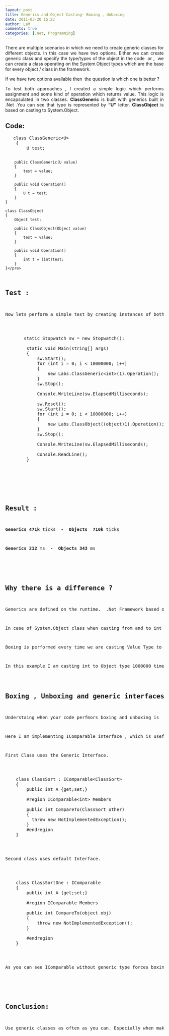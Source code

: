 ```yaml
---
layout: post
title: Generics and Object Casting– Boxing , Unboxing
date: 2011-03-20 15:23
author: LaM
comments: true
categories: [.net, Programming]
---
```

<p align="justify">There are multiple scenarios in which we need to create generic classes for different objects. In this case we have two options. Either we can create generic class and specify the type/types of the object in the code  or ,  we can create a class operating on the System.Object types which are the base for every object / class in the framework.</p>
<p align="justify">If we have two options available then  the question is which one is better ?</p>
<p align="justify">To test both approaches , I created a simple logic which performs assignment and some kind of operation which returns value. This logic is encapsulated in two classes. <strong>ClassGeneric</strong> is built with generics built in .Net .You can see that type is represented by <strong>“U”</strong> letter. <strong>ClassObject</strong> is based on casting to System.Object.</p>
<p align="justify"></p>

<h2 align="justify"><span>Code</span>:</h2>
<pre class="lang:default decode:true">   class ClassGeneric&lt;U&gt; 
    { 
        U test;

        public ClassGeneric(U value) 
        { 
            test = value; 
        }

        public void Operation() 
        { 
            U t = test; 
        } 
    }

    class ClassObject 
    { 
        Object test;

        public ClassObject(Object value) 
        { 
            test = value; 
        }

        public void Operation() 
        { 
            int t = (int)test; 
        } 
    }</pre>
<h2 align="justify"><span>Test </span>:</h2>
<p align="justify">Now lets perform a simple test by creating instances of both classes and performing operation. Stopwatch will be used to check performance.</p>

<pre class="lang:default decode:true ">       static Stopwatch sw = new Stopwatch();

        static void Main(string[] args) 
        { 
            sw.Start(); 
            for (int i = 0; i &lt; 10000000; i++) 
            { 
                new Labs.ClassGeneric&lt;int&gt;(1).Operation(); 
            } 
            sw.Stop();

            Console.WriteLine(sw.ElapsedMilliseconds);

            sw.Reset(); 
            sw.Start(); 
            for (int i = 0; i &lt; 10000000; i++) 
            { 
                new Labs.ClassObject((object)1).Operation(); 
            } 
            sw.Stop();

            Console.WriteLine(sw.ElapsedMilliseconds);

            Console.ReadLine(); 
        }</pre>
&nbsp;
<h2 align="justify"><span>Result </span>:</h2>
<p align="justify"><span><strong>Generics 471k</strong> ticks  <strong>-  Objects  710k</strong> ticks</span></p>
<p align="justify"><span><strong>Generics 212</strong> ms  <strong>-</strong>  <strong>Objects 343</strong> ms</span></p>
<p align="justify"></p>

<h2 align="justify"><span>Why there is a difference ?</span></h2>
<p align="justify">Generics are defined on the runtime.  .Net Framework based on the specified type in the code for example  (Queue&lt;int&gt;) creates a class with the type and stores reference to it. This operation is performed once on the start by the JIT-er (Just in time compiler). This operation is performed once so there is a minimal performance loss.</p>
<p align="justify">In case of System.Object class when casting from and to int we are performing <strong>Boxing</strong> and <strong>Unboxing</strong> operation.</p>
<p align="justify">Boxing is performed every time we are casting Value Type to the reference Type. Boxing operation wraps our Value Type in a class deriving from the System.Object. This operation requires some cpu work. Same thing applies for the Unboxing operation which is performed when casting from Reference Type to the Value Type.</p>
<p align="justify">In this example I am casting int to Object type 1000000 times. This is the cause of the difference in time / performance. Generic classes does not require additional operations.</p>

<h2 align="justify"><span>Boxing , Unboxing and generic interfaces</span></h2>
<p align="justify">Understaing when your code perfmors boxing and unboxing is  really important. Check this example. In .Net we can implement various interfaces which are used in the Framework. Some of them are generic. We can define which type will be used.</p>
<p align="justify">Here I am implementing IComparable interface , which is usefull when you want to perform Sort operation on the Collection containing your custom Class.</p>
<p align="justify">First Class uses the Generic Interface.</p>

<pre class="lang:default decode:true crayon-selected">    class ClassSort : IComparable&lt;ClassSort&gt; 
    { 
        public int A {get;set;}

        #region IComparable&lt;int&gt; Members

        public int CompareTo(ClassSort other) 
        { 
          throw new NotImplementedException(); 
        }
        #endregion 
    }</pre>
<p align="justify">Second class uses default Interface.</p>

<pre class="lang:default decode:true">    class ClassSortOne : IComparable 
    { 
        public int A {get;set;}

        #region IComparable Members

        public int CompareTo(object obj) 
        { 
            throw new NotImplementedException(); 
        }

        #endregion 
    }</pre>
<p align="justify">As you can see IComparable without generic type forces boxing when comparing objects beacuase we have to cast the objects. CompareTo() method in example with default interface uses object as a parameter while generic interface implements method with specified class as a parameter. Interface with specified generic type doesn’t need boxing and it is faster.</p>
<p align="justify"></p>

<h2 align="justify"><span>Conclusion:</span></h2>
<p align="justify">Use generic classes as often as you can. Especially when making a lot of operations with them. Simple casting which causes boxing and unboxing process consumes a lot of processor time.</p>
